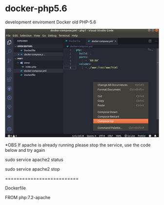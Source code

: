 # docker-php5.6
development enviroment Docker old PHP-5.6

![Docker UP](https://raw.githubusercontent.com/jairolima/docker-php5.6/master/composeup.jpg)

*OBS If apache is already running please stop the service, use the code below and try again

sudo service apache2 status

sudo service apache2 stop


==========================

Dockerfile

FROM php:7.2-apache
